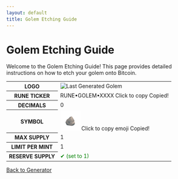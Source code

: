 ```yaml
---
layout: default
title: Golem Etching Guide
---
```


# Golem Etching Guide

Welcome to the Golem Etching Guide! This page provides detailed instructions on how to etch your golem onto Bitcoin.


<div class="info-table">
    <table>
        <tr>
            <th>LOGO</th>
            <td><img id="lastGolemImage" src="" alt="Last Generated Golem"></td>
        </tr>
        <tr>
            <th>RUNE TICKER</th>
            <td id="runeTicker" onclick="copyToClipboard()" style="cursor: pointer;">
                RUNE•GOLEM•XXXX
                <span class="tooltip">Click to copy</span>
                <span class="copy-confirm">Copied!</span>
            </td>
        </tr>
        <tr>
            <th>DECIMALS</th>
            <td>0</td>
        </tr>
        <tr>
            <th>SYMBOL</th>
            <td>
                <div class="emoji-container" onclick="copyEmoji()">
                    <img src="/assets/rock.png" alt="Rock" class="rock-icon">
                    <span id="hiddenEmoji" style="display:none;">🪨</span>
                    <span class="tooltip">Click to copy emoji</span>
                    <span id="copyConfirm" class="copy-confirm">Copied!</span>
                </div>
            </td>
        </tr>
        <tr>
            <th>MAX SUPPLY</th>
            <td>1</td>
        </tr>
        <tr>
            <th>LIMIT PER MINT</th>
            <td>1</td>
        </tr>
        <tr>
            <th>RESERVE SUPPLY</th>
            <td><span style="color: green;">✔ (set to 1)</span></td>
        </tr>
    </table>
</div>

<div class="link-container">
    <a href="/golems" class="back-link">Back to Generator</a>
</div>


<script>
document.addEventListener('DOMContentLoaded', function() {
    const lastGolemImageDisplay = localStorage.getItem('lastGolemImageDisplay');
    const lastGolemImageDownload = localStorage.getItem('lastGolemImageDownload');
    const lastGolemHash = localStorage.getItem('lastGolemHash') || 'RUNE•GOLEM•XXXX';

    if (lastGolemImageDisplay && document.getElementById('lastGolemImage')) {
        document.getElementById('lastGolemImage').src = lastGolemImageDisplay;
    }
    document.getElementById('lastGolemImage').addEventListener('click', function() {
        const link = document.createElement('a');
        link.href = lastGolemImageDownload;
        link.download = `rune•golem•${lastGolemHash}.png`;
        link.click();
    });
    if (lastGolemHash && document.getElementById('runeTicker')) {
        document.getElementById('runeTicker').textContent = `RUNE•GOLEM•${lastGolemHash}`;
    }
    // Initialize custom tooltip for runeTicker
    const runeTicker = document.getElementById('runeTicker');
    runeTicker.addEventListener('mouseover', () => showTooltip(runeTicker, 'Click to copy'));
    runeTicker.addEventListener('mouseout', () => hideTooltip(runeTicker));
    runeTicker.addEventListener('click', () => {
        // After a short delay, revert to the "Click to copy" message
        setTimeout(() => showTooltip(runeTicker, 'Click to copy'), 2000);
    });
});



function showTooltip(target, message, customClass = 'tooltip') {
    let tooltip = target.querySelector(`.${customClass}`);
    if (!tooltip) {
        tooltip = document.createElement('span');
        tooltip.className = customClass;
        target.appendChild(tooltip);
    }
    tooltip.textContent = message;
    tooltip.style.display = 'block';
}

function hideTooltip(target, customClass = 'tooltip') {
    let tooltip = target.querySelector(`.${customClass}`);
    if (tooltip) {
        tooltip.style.display = 'none';
    }
}

// Specialized function to show the copy confirmation tooltip
function showCopyConfirm(target, message) {
    showTooltip(target, message, 'copy-confirm');
    setTimeout(() => {
        hideTooltip(target, 'copy-confirm');
    }, 2000);
}

function copyEmoji() {
    const emojiContainer = document.querySelector('.emoji-container');
    const emoji = document.getElementById('hiddenEmoji').textContent;
    navigator.clipboard.writeText(emoji).then(() => {
        // Use the specific copy confirm tooltip function for the emoji
        showCopyConfirm(emojiContainer, 'Copied!');
    }).catch(err => {
        console.error('Failed to copy emoji to clipboard', err);
    });
}

function copyToClipboard() {
    const runeTicker = document.getElementById('runeTicker');
    const runeTickerText = runeTicker.childNodes[0].nodeValue.trim();
    navigator.clipboard.writeText(runeTickerText).then(() => {
        // Use the specific copy confirm tooltip function for the rune ticker
        showCopyConfirm(runeTicker, 'Copied!');
    }).catch(err => {
        console.error('Failed to copy text to clipboard', err);
        alert('Failed to copy text. Please try again.');
    });
}


</script>
